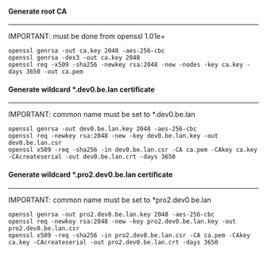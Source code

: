 #### Generate root CA
---

IMPORTANT: must be done from openssl 1.01e+
```
openssl genrsa -out ca.key 2048 -aes-256-cbc
openssl genrsa -des3 -out ca.key 2048
openssl req -x509 -sha256 -newkey rsa:2048 -new -nodes -key ca.key -days 3650 -out ca.pem
```
#### Generate wildcard *.dev0.be.lan certificate
---

IMPORTANT: common name must be set to *.dev0.be.lan
```
openssl genrsa -out dev0.be.lan.key 2048 -aes-256-cbc
openssl req -newkey rsa:2048 -new -key dev0.be.lan.key -out dev0.be.lan.csr
openssl x509 -req -sha256 -in dev0.be.lan.csr -CA ca.pem -CAkey ca.key -CAcreateserial -out dev0.be.lan.crt -days 3650
```

#### Generate wildcard *.pro2.dev0.be.lan certificate
---

IMPORTANT: common name must be set to *pro2.dev0.be.lan
```
openssl genrsa -out pro2.dev0.be.lan.key 2048 -aes-256-cbc
openssl req -newkey rsa:2048 -new -key pro2.dev0.be.lan.key -out pro2.dev0.be.lan.csr
openssl x509 -req -sha256 -in pro2.dev0.be.lan.csr -CA ca.pem -CAkey ca.key -CAcreateserial -out pro2.dev0.be.lan.crt -days 3650
```
